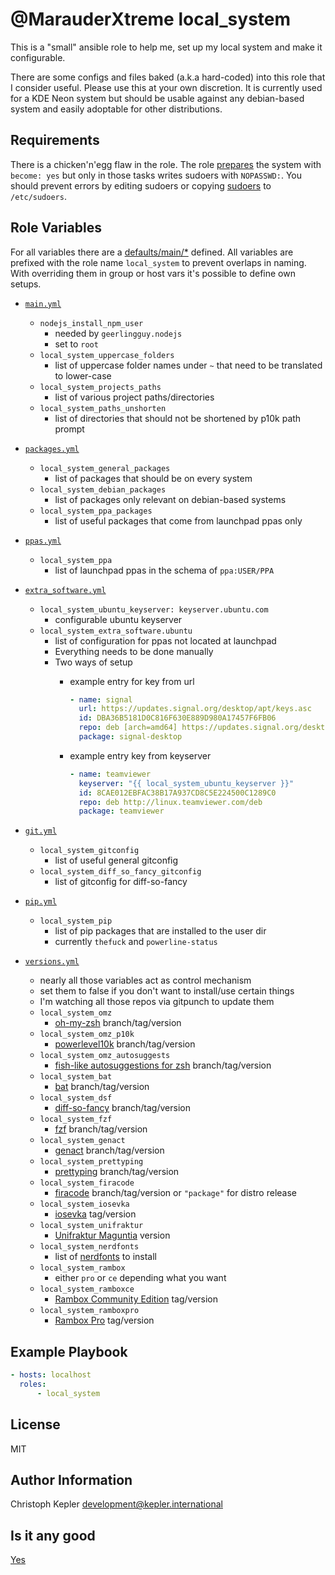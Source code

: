 # @MarauderXtreme local_system

This is a "small" ansible role to help me, set up my local system and make it configurable.

There are some configs and files baked (a.k.a hard-coded) into this role that I consider useful.
Please use this at your own discretion.
It is currently used for a KDE Neon system but should be usable against any debian-based system and easily adoptable for other distributions.

## Requirements

There is a chicken'n'egg flaw in the role.
The role [prepares][prepare] the system with `become: yes` but only in those tasks writes sudoers with `NOPASSWD:`.
You should prevent errors by editing sudoers or copying [sudoers][sudoers] to `/etc/sudoers`.

[prepare]: tasks/prepare.yml
[sudoers]: files/sudoers

## Role Variables

For all variables there are a [defaults/main/*][defaults] defined.
All variables are prefixed with the role name `local_system` to prevent overlaps in naming.
With overriding them in group or host vars it's possible to define own setups.

- [`main.yml`][main]
  - `nodejs_install_npm_user`
    - needed by `geerlingguy.nodejs`
    - set to `root`
  - `local_system_uppercase_folders`
    - list of uppercase folder names under `~` that need to be translated to lower-case
  - `local_system_projects_paths`
    - list of various project paths/directories
  - `local_system_paths_unshorten`
    - list of directories that should not be shortened by p10k path prompt
- [`packages.yml`][packages]
  - `local_system_general_packages`
    - list of packages that should be on every system
  - `local_system_debian_packages`
    - list of packages only relevant on debian-based systems
  - `local_system_ppa_packages`
    - list of useful packages that come from launchpad ppas only
- [`ppas.yml`][ppas]
  - `local_system_ppa`
    - list of launchpad ppas in the schema of `ppa:USER/PPA`
- [`extra_software.yml`][extra-software]
  - `local_system_ubuntu_keyserver: keyserver.ubuntu.com`
    - configurable ubuntu keyserver
  - `local_system_extra_software.ubuntu`
    - list of configuration for ppas not located at launchpad
    - Everything needs to be done manually
    - Two ways of setup
      - example entry for key from url

        ```yml
        - name: signal
          url: https://updates.signal.org/desktop/apt/keys.asc
          id: DBA36B5181D0C816F630E889D980A17457F6FB06
          repo: deb [arch=amd64] https://updates.signal.org/desktop/apt xenial main
          package: signal-desktop
        ```

      - example entry key from keyserver

        ```yml
        - name: teamviewer
          keyserver: "{{ local_system_ubuntu_keyserver }}"
          id: 8CAE012EBFAC38B17A937CD8C5E224500C1289C0
          repo: deb http://linux.teamviewer.com/deb
          package: teamviewer
        ```

- [`git.yml`][git]
  - `local_system_gitconfig`
    - list of useful general gitconfig
  - `local_system_diff_so_fancy_gitconfig`
    - list of gitconfig for diff-so-fancy
- [`pip.yml`][pip]
  - `local_system_pip`
    - list of pip packages that are installed to the user dir
    - currently `thefuck` and `powerline-status`
- [`versions.yml`][versions]
  - nearly all those variables act as control mechanism
  - set them to false if you don't want to install/use certain things
  - I'm watching all those repos via gitpunch to update them
  - `local_system_omz`
    - [oh-my-zsh][omz] branch/tag/version
  - `local_system_omz_p10k`
    - [powerlevel10k][p10k] branch/tag/version
  - `local_system_omz_autosuggests`
    - [fish-like autosuggestions for zsh][as] branch/tag/version
  - `local_system_bat`
    - [bat][bat] branch/tag/version
  - `local_system_dsf`
    - [diff-so-fancy][dsf] branch/tag/version
  - `local_system_fzf`
    - [fzf][fzf] branch/tag/version
  - `local_system_genact`
    - [genact][genact] branch/tag/version
  - `local_system_prettyping`
    - [prettyping][prettyping] branch/tag/version
  - `local_system_firacode`
    - [firacode][firacode] branch/tag/version or `"package"` for distro release
  - `local_system_iosevka`
    - [iosevka][iosevka] tag/version
  - `local_system_unifraktur`
    - [Unifraktur Maguntia][unifraktur] version
  - `local_system_nerdfonts`
    - list of [nerdfonts][nerdfonts] to install
  - `local_system_rambox`
    - either `pro` or `ce` depending what you want
  - `local_system_ramboxce`
    - [Rambox Community Edition][ramboxce] tag/version
  - `local_system_ramboxpro`
    - [Rambox Pro][ramboxpro] tag/version

[defaults]: defaults/main
[extra-software]: defaults/main/extra_software.yml
[git]: defaults/main/git.yml
[main]: defaults/main/main.yml
[packages]: defaults/main/packages.yml
[pip]: defaults/main/pip.yml
[ppas]: defaults/main/ppas.yml
[versions]: defaults/main/versions.yml
[omz]: https://github.com/ohmyzsh/ohmyzsh
[p10k]: https://github.com/romkatv/powerlevel10k
[as]: https://github.com/zsh-users/zsh-autosuggestions
[bat]: https://github.com/sharkdp/bat
[dsf]: https://github.com/so-fancy/diff-so-fancy
[fzf]: https://github.com/junegunn/fzf
[genact]: https://github.com/svenstaro/genact
[prettyping]: https://github.com/denilsonsa/prettyping
[firacode]: https://github.com/tonsky/FiraCode
[iosevka]: https://github.com/be5invis/Iosevka
[unifraktur]: https://sourceforge.net/projects/unifraktur
[nerdfonts]: https://github.com/ryanoasis/nerd-fonts
[ramboxce]: https://github.com/ramboxapp/community-edition
[ramboxpro]: https://github.com/ramboxapp/download

## Example Playbook

```yml
- hosts: localhost
  roles:
      - local_system
```

## License

MIT

## Author Information

Christoph Kepler <development@kepler.international>

## Is it any good

[Yes][any-good]

[any-good]: https://news.ycombinator.com/item?id=3067434
